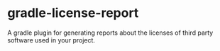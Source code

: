 # gradle-license-report
A gradle plugin for generating reports about the licenses of third party software used in your project.
